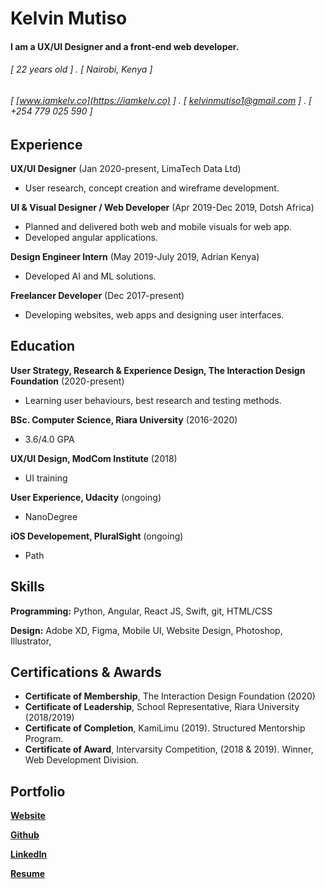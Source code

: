Kelvin Mutiso
======

#### I am a UX/UI Designer and a front-end web developer.
###### [ 22 years old ] . [ Nairobi, Kenya ]  
###### [ [www.iamkelv.co](https://iamkelv.co) ] . [ kelvinmutiso1@gmail.com ] . [ +254 779 025 590 ]



Experience
---------
**UX/UI Designer** (Jan 2020-present, LimaTech Data Ltd)

- User research, concept creation and wireframe development.

**UI & Visual Designer / Web Developer** (Apr 2019-Dec 2019, Dotsh Africa)

- Planned and delivered both web and mobile visuals for web app.
- Developed angular applications.

**Design Engineer Intern** (May 2019-July 2019, Adrian Kenya)

- Developed AI and ML solutions.

**Freelancer Developer** (Dec 2017-present)

- Developing websites, web apps and designing user interfaces.


Education
---------
**User Strategy, Research & Experience Design, The Interaction Design Foundation** (2020-present)

- Learning user behaviours, best research and testing methods. 

**BSc. Computer Science, Riara University** (2016-2020)

- 3.6/4.0 GPA

**UX/UI Design, ModCom Institute** (2018)

- UI training

**User Experience, Udacity** (ongoing)

- NanoDegree

**iOS Developement, PluralSight** (ongoing)

- Path




Skills
------
**Programming:** Python, Angular, React JS, Swift, git, HTML/CSS

**Design:** Adobe XD, Figma, Mobile UI, Website Design, Photoshop, Illustrator,

Certifications & Awards
------
- **Certificate of Membership**, The Interaction Design Foundation (2020)
- **Certificate of Leadership**, School Representative, Riara University (2018/2019)
- **Certificate of Completion**, KamiLimu (2019). Structured Mentorship Program.
- **Certificate of Award**, Intervarsity Competition, (2018 & 2019). Winner, Web Development Division.


Portfolio
--------
**[Website](https://iamkelv.co/)**

**[Github](https://github.com/MutisoKelv)**

**[LinkedIn](https://www.linkedin.com/in/kelv-mutiso/)**

**[Resume](https://iamkelv.co/resume.pdf)**
